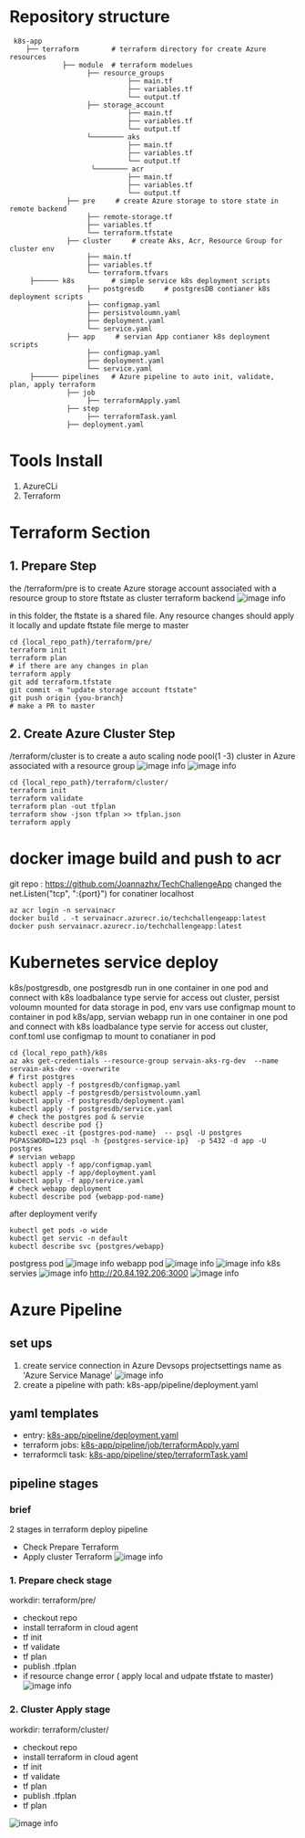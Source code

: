 # Repository structure
```
 k8s-app 
    ├── terraform        # terraform directory for create Azure resources
             ├── module  # terraform modelues
                   ├── resource_groups
                             ├── main.tf  
                             ├── variables.tf 
                             └── output.tf      
                   ├── storage_account
                             ├── main.tf  
                             ├── variables.tf 
                             └── output.tf      
                   └──────── aks 
                             ├── main.tf  
                             ├── variables.tf 
                             └── output.tf  
                    └──────── acr 
                             ├── main.tf  
                             ├── variables.tf 
                             └── output.tf 
              ├── pre     # create Azure storage to store state in remote backend 
                   ├── remote-storage.tf  
                   ├── variables.tf 
                   └── terraform.tfstate 
              ├── cluster     # create Aks, Acr, Resource Group for cluster env 
                   ├── main.tf  
                   ├── variables.tf 
                   └── terraform.tfvars 
     ├────── k8s         # simple service k8s deployment scripts 
     		       ├── postgresdb     # postgresDB contianer k8s deployment scripts
                   ├── configmap.yaml
                   ├── persistvoloumn.yaml
                   ├── deployment.yaml
                   └── service.yaml
              ├── app     # servian App contianer k8s deployment scripts
                   ├── configmap.yaml
                   ├── deployment.yaml
                   └── service.yaml
     ├────── pipelines   # Azure pipeline to auto init, validate, plan, apply terraform 
              ├── job  
                   ├── terraformApply.yaml
              ├── step  
                   ├── terraformTask.yaml
              ├── deployment.yaml
```
# Tools Install
1. AzureCLi
2. Terraform

# Terraform Section
## 1. Prepare Step
the /terraform/pre is to create Azure storage account associated with a resource group to store ftstate as cluster terraform backend
![image info](k8s-app/pics/storage_account.png)

in this folder, the ftstate is a shared file. Any resource changes should apply it locally and update ftstate file merge to master
```
cd {local_repo_path}/terraform/pre/
terraform init
terraform plan
# if there are any changes in plan
terraform apply
git add terraform.tfstate
git commit -m "update storage account ftstate"
git push origin {you-branch}
# make a PR to master
```

## 2. Create Azure Cluster Step
/terraform/cluster is to create a auto scaling node pool(1 -3) cluster in Azure associated with a resource group
![image info](k8s-app/pics/k8s_resource.png)
![image info](k8s-app/pics/acr.png)
```
cd {local_repo_path}/terraform/cluster/
terraform init
terraform validate
terraform plan -out tfplan
terraform show -json tfplan >> tfplan.json
terraform apply
```
# docker image build and push to acr
git repo : https://github.com/Joannazhx/TechChallengeApp
changed the net.Listen("tcp", ":{port}") for conatiner localhost
```
az acr login -n servainacr 
docker build . -t servainacr.azurecr.io/techchallengeapp:latest
docker push servainacr.azurecr.io/techchallengeapp:latest
```
# Kubernetes service deploy
k8s/postgresdb, one postgresdb run in one container in one pod and connect with k8s loadbalance type servie for access out cluster, persist voloumn mounted for data storage in pod, env vars use configmap mount to container in pod
k8s/app, servian webapp run in one container in one pod and connect with k8s loadbalance type servie for access out cluster, conf.toml use configmap to mount to conatianer in pod
```
cd {local_repo_path}/k8s
az aks get-credentials --resource-group servain-aks-rg-dev  --name servain-aks-dev --overwrite
# first postgres
kubectl apply -f postgresdb/configmap.yaml
kubectl apply -f postgresdb/persistvoloumn.yaml
kubectl apply -f postgresdb/deployment.yaml
kubectl apply -f postgresdb/service.yaml
# check the postgres pod & servie
kubectl describe pod {}
kubectl exec -it {postgres-pod-name}  -- psql -U postgres
PGPASSWORD=123 psql -h {postgres-service-ip}  -p 5432 -d app -U postgres
# servian webapp
kubectl apply -f app/configmap.yaml
kubectl apply -f app/deployment.yaml
kubectl apply -f app/service.yaml
# check webapp deployment
kubectl describe pod {webapp-pod-name}
```
after deployment verify
```
kubectl get pods -o wide
kubectl get servic -n default
kubectl describe svc {postgres/webapp}
```
postgress pod
![image info](k8s-app/pics/postgres_pod.png)
webapp pod
![image info](k8s-app/pics/webapp_pod_1.png)
![image info](k8s-app/pics/webapp_pod_2.png)
k8s servies
![image info](k8s-app/pics/pod_service.png)
http://20.84.192.206:3000
![image info](k8s-app/pics/webapp.png)
# Azure Pipeline
## set ups
1. create service connection in Azure Devsops projectsettings name as 'Azure Service Manage'
![image info](k8s-app/pics/service_connection.png)
2. create a pipeline with path: k8s-app/pipeline/deployment.yaml
## yaml templates
   - entry: [k8s-app/pipeline/deployment.yaml](k8s-app/pipeline/deployment.yaml) 
   - terraform jobs: [k8s-app/pipeline/job/terraformApply.yaml](k8s-app/pipeline/job/terraformApply.yaml)
   - terraformcli task: [k8s-app/pipeline/step/terraformTask.yaml](k8s-app/pipeline/step/terraformTask.yaml)
  
## pipeline stages
### brief
 2 stages in terraform deploy pipeline
  - Check Prepare Terraform
  - Apply cluster Terraform
![image info](k8s-app/pics/stages.png)
### 1. Prepare check stage
workdir: terraform/pre/
  - checkout repo
  -  install terraform in cloud agent 
  -  tf init 
  - tf validate
  - tf plan 
  -  publish .tfplan 
  -  if resource change error ( apply local and udpate tfstate to master)
![image info](k8s-app/pics/prepare_stage.png)
### 2. Cluster Apply stage
 workdir: terraform/cluster/
 - checkout repo
 - install terraform in cloud agent 
 - tf init 
 - tf validate
 - tf plan 
 - publish .tfplan 
 - tf plan 

![image info](k8s-app/pics/cluster_stage.png)



